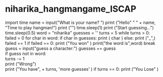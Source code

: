 # niharika_hangmangame_ISCAP
import time
name = input("What is your name? ")
print ("Hello" " " + name, "Time to play hangman!")
print ("")
time.sleep(1)
print ("Start guessing...")
time.sleep(0.5)
word = "niharika"
guesses = ''
turns = 5
while turns > 0:
    failed = 0
    for char in word:
        if char in guesses:
            print ( char )
        else:
            print ("_",)
            failed += 1
    if failed == 0:
        print ("You won"  )
        print("the word is",word)
        break 
    guess = input("guess a character:") 
    guesses += guess                    
    if guess not in word:  
        turns -= 1        
        print ("Wrong")    
        print ("You have", + turns, 'more guesses' )
        if turns == 0:
            print ("You Lose"  )
